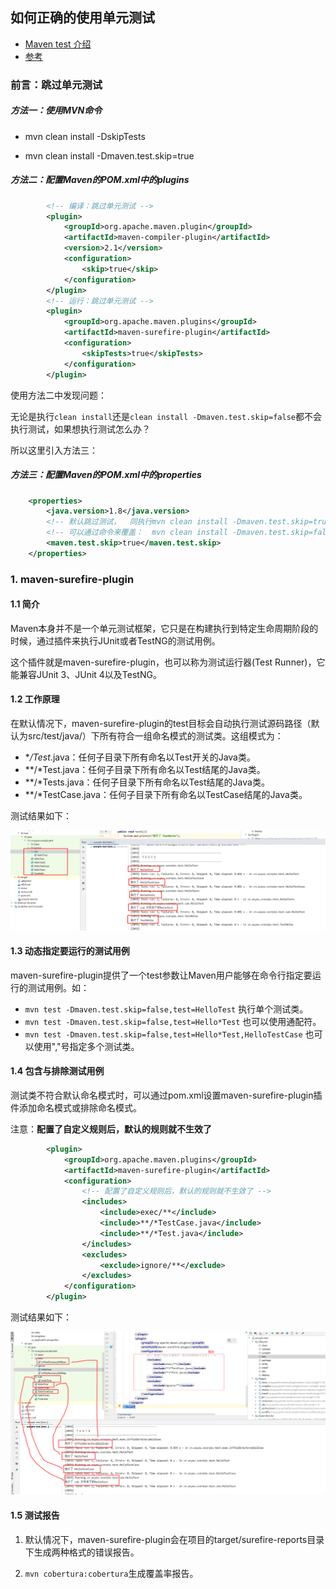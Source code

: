 ## 如何正确的使用单元测试

- [Maven test 介绍](http://maven.apache.org/surefire/maven-surefire-plugin/examples/single-test.html)
- [参考](https://blog.csdn.net/sin90lzc/article/details/7543262)

### 前言：跳过单元测试
##### 方法一：使用MVN命令
- mvn clean install -DskipTests

- mvn clean install -Dmaven.test.skip=true
##### 方法二：配置Maven的POM.xml中的plugins
```xml
        <!-- 编译：跳过单元测试 -->
        <plugin>
            <groupId>org.apache.maven.plugin</groupId>
            <artifactId>maven-compiler-plugin</artifactId>
            <version>2.1</version>
            <configuration>
                <skip>true</skip>
            </configuration>
        </plugin>
        <!-- 运行：跳过单元测试 -->
        <plugin>
            <groupId>org.apache.maven.plugins</groupId>
            <artifactId>maven-surefire-plugin</artifactId>
            <configuration>
                <skipTests>true</skipTests>
            </configuration>
        </plugin>
```
使用方法二中发现问题：

无论是执行`clean install`还是`clean install -Dmaven.test.skip=false`都不会执行测试，如果想执行测试怎么办？

所以这里引入方法三：
##### 方法三：配置Maven的POM.xml中的properties
```xml
    <properties>
        <java.version>1.8</java.version>
        <!-- 默认跳过测试，  同执行mvn clean install -Dmaven.test.skip=true  -->
        <!-- 可以通过命令来覆盖：  mvn clean install -Dmaven.test.skip=false -->
        <maven.test.skip>true</maven.test.skip>
    </properties>
```

### 1. maven-surefire-plugin
#### 1.1 简介
Maven本身并不是一个单元测试框架，它只是在构建执行到特定生命周期阶段的时候，通过插件来执行JUnit或者TestNG的测试用例。

这个插件就是maven-surefire-plugin，也可以称为测试运行器(Test Runner)，它能兼容JUnit 3、JUnit 4以及TestNG。
#### 1.2 工作原理
在默认情况下，maven-surefire-plugin的test目标会自动执行测试源码路径（默认为src/test/java/）下所有符合一组命名模式的测试类。这组模式为：

- **/Test*.java：任何子目录下所有命名以Test开关的Java类。
- **/*Test.java：任何子目录下所有命名以Test结尾的Java类。
- **/*Tests.java：任何子目录下所有命名以Test结尾的Java类。
- **/*TestCase.java：任何子目录下所有命名以TestCase结尾的Java类。

测试结果如下：

![](../../images/test_case_1.png)

#### 1.3 动态指定要运行的测试用例

maven-surefire-plugin提供了一个test参数让Maven用户能够在命令行指定要运行的测试用例。如：

- `mvn test -Dmaven.test.skip=false,test=HelloTest` 执行单个测试类。
- `mvn test -Dmaven.test.skip=false,test=Hello*Test` 也可以使用通配符。
- `mvn test -Dmaven.test.skip=false,test=Hello*Test,HelloTestCase` 也可以使用","号指定多个测试类。

#### 1.4 包含与排除测试用例

测试类不符合默认命名模式时，可以通过pom.xml设置maven-surefire-plugin插件添加命名模式或排除命名模式。

注意：**配置了自定义规则后，默认的规则就不生效了**
```xml
        <plugin>
            <groupId>org.apache.maven.plugins</groupId>
            <artifactId>maven-surefire-plugin</artifactId>
            <configuration>
                <!-- 配置了自定义规则后，默认的规则就不生效了 -->
                <includes>
                    <include>exec/**</include>
                    <include>**/*TestCase.java</include>
                    <include>**/*Test.java</include>
                </includes>
                <excludes>
                    <exclude>ignore/**</exclude>
                </excludes>
            </configuration>
        </plugin>
```
测试结果如下：

![](../../images/test_case_2.png)

#### 1.5 测试报告
1. 默认情况下，maven-surefire-plugin会在项目的target/surefire-reports目录下生成两种格式的错误报告。

2. `mvn cobertura:cobertura`生成覆盖率报告。















